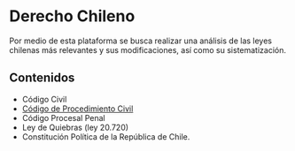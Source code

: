 # Derecho Chileno

Por medio de esta plataforma se busca realizar una análisis de las leyes chilenas más relevantes y sus modificaciones, así como su sistematización.

## Contenidos

- Código Civil
- [Código de Procedimiento Civil](https://github.com/laguileracl/derecho-chileno/blob/main/codigo-de-procedimiento-civil.md)
- Código Procesal Penal
- Ley de Quiebras (ley 20.720)
- Constitución Política de la República de Chile.
